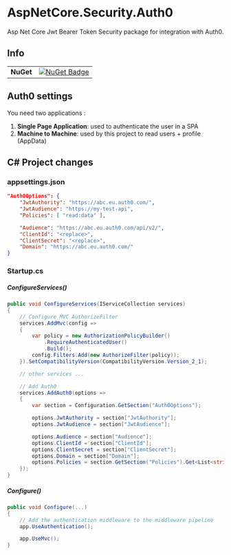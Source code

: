 # AspNetCore.Security.Auth0

Asp Net Core Jwt Bearer Token Security package for integration with Auth0.

## Info
| | |
| --- | --- |
| **NuGet** | [![NuGet Badge](https://buildstats.info/nuget/AspNetCore.Security.Auth0)](https://www.nuget.org/packages/AspNetCore.Security.Auth0) |

## Auth0 settings
You need two applications :
1. **Single Page Application**:  used to authenticate the user in a SPA
2. **Machine to Machine**: used by this project to read users + profile (AppData)

## C# Project changes

### appsettings.json
``` json
"Auth0Options": {
    "JwtAuthority": "https://abc.eu.auth0.com/",
    "JwtAudience": "https://my-test-api",
    "Policies": [ "read:data" ],

    "Audience": "https://abc.eu.auth0.com/api/v2/",
    "ClientId": "<replace>",
    "ClientSecret": "<replace>",
    "Domain": "https://abc.eu.auth0.com/"
}
```

### Startup.cs

##### ConfigureServices()
``` c#
public void ConfigureServices(IServiceCollection services)
{
    // Configure MVC AuthorizeFilter
    services.AddMvc(config =>
    {
        var policy = new AuthorizationPolicyBuilder()
            .RequireAuthenticatedUser()
            .Build();
        config.Filters.Add(new AuthorizeFilter(policy));
    }).SetCompatibilityVersion(CompatibilityVersion.Version_2_1);

    // other services ...

    // Add Auth0
    services.AddAuth0(options =>
    {
        var section = Configuration.GetSection("Auth0Options");

        options.JwtAuthority = section["JwtAuthority"];
        options.JwtAudience = section["JwtAudience"];

        options.Audience = section["Audience"];
        options.ClientId = section["ClientId"];
        options.ClientSecret = section["ClientSecret"];
        options.Domain = section["Domain"];
        options.Policies = section.GetSection("Policies").Get<List<string>>();
    });
}
```

##### Configure()

``` c#
public void Configure(...)
{
    // Add the authentication middleware to the middleware pipeline
    app.UseAuthentication();

    app.UseMvc();
}
```